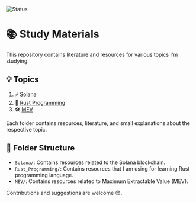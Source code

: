 ![Status](https://img.shields.io/badge/Status-Work_in_Progress-yellow)
# 📚 Study Materials

This repository contains literature and resources for various topics I'm studying.

## 💡 Topics

1. ⚡ [Solana](./Solana)
2. 🦀 [Rust Programming](./Rust_Programming)
3. 🛠️ [MEV](./MEV)

Each folder contains resources, literature, and small explanations about the respective topic.

## 📂 Folder Structure

- `Solana/`: Contains resources related to the Solana blockchain.
- `Rust_Programming/`: Contains resources that I am using for learning Rust programming language.
- `MEV/`: Contains resources related to Maximum Extractable Value (MEV).

Contributions and suggestions are welcome 😊.
